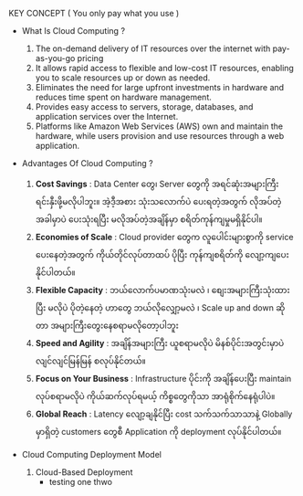 
KEY CONCEPT ( You only pay what you use )

- What Is Cloud Computing ?
	1. The on-demand delivery of IT resources over the internet with pay-as-you-go pricing
	2. It allows rapid access to flexible and low-cost IT resources, enabling you to scale resources up or down as needed.
	3. Eliminates the need for large upfront investments in hardware and reduces time spent on hardware management.
	4. Provides easy access to servers, storage, databases, and application services over the Internet.
	5. Platforms like Amazon Web Services (AWS) own and maintain the hardware, while users provision and use resources through a web application.

- Advantages Of Cloud Computing ?
	1. **Cost Savings** :  Data Center တွေ၊ Server တွေကို အရင်ဆုံးအများကြီးရင်းနှီးဖို့မလိုပါဘူး။ အဲ့ဒီ့အစား သုံးသလောက်ပဲ ပေးရတဲ့အတွက် လိုအပ်တဲ့အခါမှာပဲ ပေးသုံးရပြီး မလိုအပ်တဲ့အချိန်မှာ စရိတ်ကုန်ကျမှုမရှိနိုင်ပါ။
	2. **Economies of Scale** : Cloud provider တွေက လူပေါင်းများစွာကို service ပေးနေတဲ့အတွက် ကိုယ်တိုင်လုပ်တာထပ် ပိုပြီး ကုန်ကျစရိတ်ကို လျော့ကျပေးနိုင်ပါတယ်။
	3. **Flexible Capacity** : ဘယ်လောက်ပမာဏသုံးမလဲ ၊ စျေးအများကြီးသုံးထားပြီး မလိုပဲ ပိုတဲ့နေတဲ့ ဟာတွေ ဘယ်လိုလျှော့မလဲ ၊ Scale up and down ဆိုတာ အများကြီးတွေးနေစရာမလိုတော့ပါဘူး
	4. **Speed and Agility** : အချိန်အများကြီး ယူစရာမလိုပဲ မိနစ်ပိုင်းအတွင်းမှာပဲ လျင်လျင်မြန်မြန် စလုပ်နိုင်တယ်။ 
	5. **Focus on Your Business** : Infrastructure ပိုင်းကို အချိန်ပေးပြီး maintain လုပ်စရာမလိုပဲ ကိုယ်ဆက်လုပ်ရမယ့် ကိစ္စတွေကိုသာ အာရုံစိုက်နေရုံပါပဲ။ 
	6. **Global Reach** : Latency လျော့ချနိုင်ပြီး cost သက်သက်သာသာနဲ့ Globally မှာရှိတဲ့ customers တွေစီ Application ကို deployment လုပ်နိုင်ပါတယ်။

- Cloud Computing Deployment Model
	1. Cloud-Based Deployment 
		-  testing one thwo 